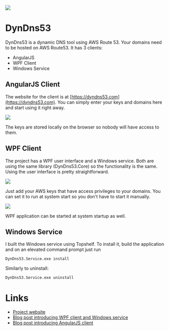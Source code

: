 
![](https://s3-eu-west-1.amazonaws.com/vp-projects-img/DynDns53Logo_200x116.png)


# DynDns53

DynDns53 is a dynamic DNS tool using AWS Route 53. Your domains need to be hosted on AWS Route53. It has 3 clients:

* AngularJS
* WPF Client
* Windows Service

## AngularJS Client
The website for the client is at [https://dyndns53.com](https://dyndns53.com). You can simply enter your keys and domains here and start using it right away.

![](https://vp-projects-img.s3.amazonaws.com/dyndns53/dyndns53-angularjs-client-settings-and-event-log.png)

The keys are stored locally on the browser so nobody will have access to them.


## WPF Client 

The project has a WPF user interface and a Windows service. Both are using the same library (DynDns53.Core) so the functionality is the same. Using the user interface is pretty straightforward.     

![](https://s3-eu-west-1.amazonaws.com/vpblogimg/2015/08/dyndns53-mainwindow.png)

Just add your AWS keys that have access privileges to your domains. You can set it to run at system start so you don't have to start it manually.

![](https://s3-eu-west-1.amazonaws.com/vpblogimg/2015/08/dyndns53-settings-window.png)

WPF application can be started at system startup as well.

## Windows Service

I built the Windows service using Topshelf. To install it, build the application and on an elevated command prompt just run

```
DynDns53.Service.exe install
``` 

Similarly to uninstall:

```
DynDns53.Service.exe uninstall
``` 



# Links 
* [Project website](http://dyndns53.com)
* [Blog post introducing WPF client and Windows service](http://volkanpaksoy.com/archive/2015/08/12/dynamic-dns-with-aws-route53/)
* [Blog post introducing AngularJS client](http://volkanpaksoy.com/archive/2016/03/18/dynamic-dns-with-aws-route-53-part-2-angular-client/)

 


